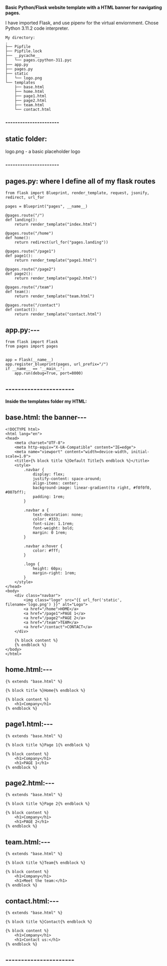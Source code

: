 **Basic Python/Flask website template with a HTML banner for navigating pages.**

I have imported Flask, and use pipenv for the virtual enviornment. Chose Python 3.11.2 code interpreter.


```
My directory:
.
├── Pipfile
├── Pipfile.lock
├── __pycache__
│   └── pages.cpython-311.pyc
├── app.py
├── pages.py
├── static
│   └── logo.png
└── templates
    ├── base.html
    ├── home.html
    ├── page1.html
    ├── page2.html
    ├── team.html
    └── contact.html
```
### ----------------------

## static folder:
logo.png - a basic placeholder logo

### ----------------------

## pages.py: where I define all of my flask routes
```
from flask import Blueprint, render_template, request, jsonify, redirect, url_for

pages = Blueprint("pages", __name__)

@pages.route("/")
def landing():
    return render_template("index.html")

@pages.route("/home")
def home():
    return redirect(url_for("pages.landing"))

@pages.route("/page1")
def page1():
    return render_template("page1.html")

@pages.route("/page2")
def page2():
    return render_template("page2.html")

@pages.route("/team")
def team():
    return render_template("team.html")

@pages.route("/contact")
def contact():
    return render_template("contact.html")
```

## app.py:---
```
from flask import Flask
from pages import pages


app = Flask(__name__)
app.register_blueprint(pages, url_prefix="/")
if __name__ == '__main__':
    app.run(debug=True, port=8000)
```
## ----------------------

**Inside the templates folder my HTML:**

## base.html: the banner---
```
<!DOCTYPE html>
<html lang="en">
<head>
    <meta charset="UTF-8">
    <meta http-equiv="X-UA-Compatible" content="IE=edge">
    <meta name="viewport" content="width=device-width, initial-scale=1.0">
    <title>{% block title %}Default Title{% endblock %}</title>
    <style>
        .navbar {
            display: flex;
            justify-content: space-around;
            align-items: center;
            background-image: linear-gradient(to right, #f0f0f0, #007bff);
            padding: 1rem;
        }

        .navbar a {
            text-decoration: none;
            color: #333;
            font-size: 1.1rem;
            font-weight: bold;
            margin: 0 1rem;
        }

        .navbar a:hover {
            color: #fff;
        }

        .logo {
            height: 60px;
            margin-right: 1rem;
        }
    </style>
</head>
<body>
    <div class="navbar">
        <img class="logo" src="{{ url_for('static', filename='logo.png') }}" alt="Logo">
        <a href="/home">HOME</a>
        <a href="/page1">PAGE 1</a>
        <a href="/page2">PAGE 2</a>
        <a href="/team">TEAM</a>
        <a href="/contact">CONTACT</a>
    </div>

    {% block content %}
    {% endblock %}
</body>
</html>
```

## home.html:---
```
{% extends "base.html" %}

{% block title %}Home{% endblock %}

{% block content %}
    <h1>Company</h1>
{% endblock %}
```

## page1.html:---
```
{% extends "base.html" %}

{% block title %}Page 1{% endblock %}

{% block content %}
    <h1>Company</h1>
    <h1>PAGE 1</h1>
{% endblock %}
```

## page2.html:---
```
{% extends "base.html" %}

{% block title %}Page 2{% endblock %}

{% block content %}
    <h1>Company</h1>
    <h1>PAGE 2</h1>
{% endblock %}
```

## team.html:---
```
{% extends "base.html" %}

{% block title %}Team{% endblock %}

{% block content %}
    <h1>Company</h1>
    <h1>Meet the team:</h1>
{% endblock %}
```

## contact.html:---
```
{% extends "base.html" %}

{% block title %}Contact{% endblock %}

{% block content %}
    <h1>Company</h1>
    <h1>Contact us:</h1>
{% endblock %}
```
## ---------------------- 
